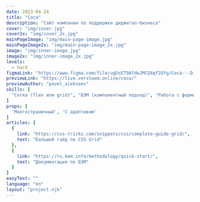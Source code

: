 ```yaml
---
date: 2023-04-24
title: "Coca"
description: "Сайт компании по поддержке диджитал-бизнеса"
cover: "img/cover.jpg"
cover2x: "img/cover_2x.jpg"
mainPageImage: "img/main-page-image.jpg"
mainPageImage2x: "img/main-page-image_2x.jpg"
image: "img/inner-image.jpg"
image2x: "img/inner-image_2x.jpg"
levels:
  - hard
figmaLink: "https://www.figma.com/file/ugDsET9AfdwJMCQ4qf2Qfg/Coca---Digital-Marketing-Website?node-id=134-411&t=mLwL5XYlM9T4hF5I-0"
previewLink: "https://live.verstaem.online/coca/"
previewAuthor: "pavel_alekseev"
skills: [
  "Сетка (flex или grid)", "БЭМ (компонентный подход)", "Работа с формами", "Переключение контента (js)"
]
props: [
  'Многостраничный', 'С адаптивом'
]
articles: [
  {
    link: "https://css-tricks.com/snippets/css/complete-guide-grid/",
    text: "Большой гайд по CSS Grid"
  },
  {
    link: "https://ru.bem.info/methodology/quick-start/",
    text: "Документация по БЭМ"
  }
]
easyText: ""
language: "en"
layout: "project.njk"
---
```

